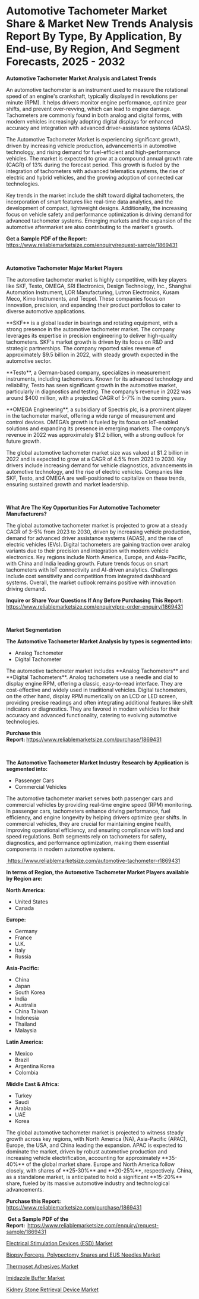 <p><h1>Automotive Tachometer Market Share & Market New Trends Analysis Report By Type, By Application, By End-use, By Region, And Segment Forecasts, 2025 - 2032</h1></p><p><strong>Automotive Tachometer Market Analysis and Latest Trends</strong></p>
<p><p>An automotive tachometer is an instrument used to measure the rotational speed of an engine's crankshaft, typically displayed in revolutions per minute (RPM). It helps drivers monitor engine performance, optimize gear shifts, and prevent over-revving, which can lead to engine damage. Tachometers are commonly found in both analog and digital forms, with modern vehicles increasingly adopting digital displays for enhanced accuracy and integration with advanced driver-assistance systems (ADAS).</p><p>The Automotive Tachometer Market is experiencing significant growth, driven by increasing vehicle production, advancements in automotive technology, and rising demand for fuel-efficient and high-performance vehicles. The market is expected to grow at a compound annual growth rate (CAGR) of 13% during the forecast period. This growth is fueled by the integration of tachometers with advanced telematics systems, the rise of electric and hybrid vehicles, and the growing adoption of connected car technologies.</p><p>Key trends in the market include the shift toward digital tachometers, the incorporation of smart features like real-time data analytics, and the development of compact, lightweight designs. Additionally, the increasing focus on vehicle safety and performance optimization is driving demand for advanced tachometer systems. Emerging markets and the expansion of the automotive aftermarket are also contributing to the market's growth.</p></p>
<p><strong>Get a Sample PDF of the Report:&nbsp;</strong> <a href="https://www.reliablemarketsize.com/enquiry/request-sample/1869431?utm_campaign=1991&utm_medium=2&utm_source=Github&utm_content=ia&utm_term=21012025&utm_id=automotive-tachometer">https://www.reliablemarketsize.com/enquiry/request-sample/1869431</a></p>
<p>&nbsp;</p>
<p><strong>Automotive Tachometer Major Market Players</strong></p>
<p><p>The automotive tachometer market is highly competitive, with key players like SKF, Testo, OMEGA, SRI Electronics, Design Technology, Inc., Shanghai Automation Instrument, LOR Manufacturing, Lutron Electronics, Kusam Meco, Kimo Instruments, and Tecpel. These companies focus on innovation, precision, and expanding their product portfolios to cater to diverse automotive applications.</p><p>**SKF** is a global leader in bearings and rotating equipment, with a strong presence in the automotive tachometer market. The company leverages its expertise in precision engineering to deliver high-quality tachometers. SKF's market growth is driven by its focus on R&D and strategic partnerships. The company reported sales revenue of approximately $9.5 billion in 2022, with steady growth expected in the automotive sector.</p><p>**Testo**, a German-based company, specializes in measurement instruments, including tachometers. Known for its advanced technology and reliability, Testo has seen significant growth in the automotive market, particularly in diagnostics and testing. The company’s revenue in 2022 was around $400 million, with a projected CAGR of 5-7% in the coming years.</p><p>**OMEGA Engineering**, a subsidiary of Spectris plc, is a prominent player in the tachometer market, offering a wide range of measurement and control devices. OMEGA’s growth is fueled by its focus on IoT-enabled solutions and expanding its presence in emerging markets. The company’s revenue in 2022 was approximately $1.2 billion, with a strong outlook for future growth.</p><p>The global automotive tachometer market size was valued at $1.2 billion in 2022 and is expected to grow at a CAGR of 4.5% from 2023 to 2030. Key drivers include increasing demand for vehicle diagnostics, advancements in automotive technology, and the rise of electric vehicles. Companies like SKF, Testo, and OMEGA are well-positioned to capitalize on these trends, ensuring sustained growth and market leadership.</p></p>
<p>&nbsp;</p>
<p><strong>What Are The Key Opportunities For Automotive Tachometer Manufacturers?</strong></p>
<p><p>The global automotive tachometer market is projected to grow at a steady CAGR of 3-5% from 2023 to 2030, driven by increasing vehicle production, demand for advanced driver assistance systems (ADAS), and the rise of electric vehicles (EVs). Digital tachometers are gaining traction over analog variants due to their precision and integration with modern vehicle electronics. Key regions include North America, Europe, and Asia-Pacific, with China and India leading growth. Future trends focus on smart tachometers with IoT connectivity and AI-driven analytics. Challenges include cost sensitivity and competition from integrated dashboard systems. Overall, the market outlook remains positive with innovation driving demand.</p></p>
<p><strong>Inquire or Share Your Questions If Any Before Purchasing This Report:</strong> <a href="https://www.reliablemarketsize.com/enquiry/pre-order-enquiry/1869431?utm_campaign=1991&utm_medium=2&utm_source=Github&utm_content=ia&utm_term=21012025&utm_id=automotive-tachometer">https://www.reliablemarketsize.com/enquiry/pre-order-enquiry/1869431</a></p>
<p>&nbsp;</p>
<p><strong>Market Segmentation</strong></p>
<p><strong>The Automotive Tachometer Market Analysis by types is segmented into:</strong></p>
<p><ul><li>Analog Tachometer</li><li>Digital Tachometer</li></ul></p>
<p><p>The automotive tachometer market includes **Analog Tachometers** and **Digital Tachometers**. Analog tachometers use a needle and dial to display engine RPM, offering a classic, easy-to-read interface. They are cost-effective and widely used in traditional vehicles. Digital tachometers, on the other hand, display RPM numerically on an LCD or LED screen, providing precise readings and often integrating additional features like shift indicators or diagnostics. They are favored in modern vehicles for their accuracy and advanced functionality, catering to evolving automotive technologies.</p></p>
<p><strong>Purchase this Report:&nbsp;</strong><a href="https://www.reliablemarketsize.com/purchase/1869431?utm_campaign=1991&utm_medium=2&utm_source=Github&utm_content=ia&utm_term=21012025&utm_id=automotive-tachometer">https://www.reliablemarketsize.com/purchase/1869431</a></p>
<p>&nbsp;</p>
<p><strong>The Automotive Tachometer Market Industry Research by Application is segmented into:</strong></p>
<p><ul><li>Passenger Cars</li><li>Commercial Vehicles</li></ul></p>
<p><p>The automotive tachometer market serves both passenger cars and commercial vehicles by providing real-time engine speed (RPM) monitoring. In passenger cars, tachometers enhance driving performance, fuel efficiency, and engine longevity by helping drivers optimize gear shifts. In commercial vehicles, they are crucial for maintaining engine health, improving operational efficiency, and ensuring compliance with load and speed regulations. Both segments rely on tachometers for safety, diagnostics, and performance optimization, making them essential components in modern automotive systems.</p></p>
<p><a href="https://www.reliablemarketsize.com/automotive-tachometer-r1869431?utm_campaign=1991&utm_medium=2&utm_source=Github&utm_content=ia&utm_term=21012025&utm_id=automotive-tachometer">&nbsp;https://www.reliablemarketsize.com/automotive-tachometer-r1869431</a></p>
<p><strong>In terms of Region, the Automotive Tachometer Market Players available by Region are:</strong></p>
<p>
    <p> <strong> North America: </strong>
        <ul>
            <li>United States</li>
            <li>Canada</li>
        </ul>
        </p> 
    <p> <strong> Europe: </strong>
        <ul>
            <li>Germany</li>
            <li>France</li>
            <li>U.K.</li>
            <li>Italy</li>
            <li>Russia</li>
        </ul>
        </p> 
    <p> <strong> Asia-Pacific: </strong>
        <ul>
            <li>China</li>
            <li>Japan</li>
            <li>South Korea</li>
            <li>India</li>
            <li>Australia</li>
            <li>China Taiwan</li>
            <li>Indonesia</li>
            <li>Thailand</li>
            <li>Malaysia</li>
        </ul>
        </p> 
    <p> <strong> Latin America: </strong>
        <ul>
            <li>Mexico</li>
            <li>Brazil</li>
            <li>Argentina Korea</li>
            <li>Colombia</li>
        </ul>
        </p> 
    <p> <strong> Middle East & Africa: </strong>
        <ul>
            <li>Turkey</li>
            <li>Saudi</li>
            <li>Arabia</li>
            <li>UAE</li>
            <li>Korea</li>
        </ul>
    </p>
    </p>
<p><p>The global automotive tachometer market is projected to witness steady growth across key regions, with North America (NA), Asia-Pacific (APAC), Europe, the USA, and China leading the expansion. APAC is expected to dominate the market, driven by robust automotive production and increasing vehicle electrification, accounting for approximately **35-40%** of the global market share. Europe and North America follow closely, with shares of **25-30%** and **20-25%**, respectively. China, as a standalone market, is anticipated to hold a significant **15-20%** share, fueled by its massive automotive industry and technological advancements.</p></p>
<p><strong>Purchase this Report: </strong><a href="https://www.reliablemarketsize.com/purchase/1869431?utm_campaign=1991&utm_medium=2&utm_source=Github&utm_content=ia&utm_term=21012025&utm_id=automotive-tachometer">https://www.reliablemarketsize.com/purchase/1869431</a></p>
<p>&nbsp;<strong>Get a Sample PDF of the Report:&nbsp;&nbsp;</strong><a href="https://www.reliablemarketsize.com/enquiry/request-sample/1869431?utm_campaign=1991&utm_medium=2&utm_source=Github&utm_content=ia&utm_term=21012025&utm_id=automotive-tachometer">https://www.reliablemarketsize.com/enquiry/request-sample/1869431</a></p>
<p><strong></strong></p>
<p><p><a href="https://www.linkedin.com/pulse/analyzing-electrical-stimulation-devices-esd-market-worth-6c2kf?utm_campaign=1991&utm_medium=2&utm_source=Github&utm_content=ia&utm_term=21012025&utm_id=automotive-tachometer">Electrical Stimulation Devices (ESD) Market</a></p><p><a href="https://www.linkedin.com/pulse/biopsy-forceps-polypectomy-snares-eus-needles-market-report-f9djf?utm_campaign=1991&utm_medium=2&utm_source=Github&utm_content=ia&utm_term=21012025&utm_id=automotive-tachometer">Biopsy Forceps, Polypectomy Snares and EUS Needles Market</a></p><p><a href="https://www.linkedin.com/pulse/assessing-thermoset-adhesives-market-segmentation-type-udxxf?utm_campaign=1991&utm_medium=2&utm_source=Github&utm_content=ia&utm_term=21012025&utm_id=automotive-tachometer">Thermoset Adhesives Market</a></p><p><a href="https://www.linkedin.com/pulse/imidazole-buffer-industry-sector-market-dynamics-future-nlquf?utm_campaign=1991&utm_medium=2&utm_source=Github&utm_content=ia&utm_term=21012025&utm_id=automotive-tachometer">Imidazole Buffer Market</a></p><p><a href="https://www.linkedin.com/pulse/kidney-stone-retrieval-device-market-report-in-depth-analysis-e1w3f?utm_campaign=1991&utm_medium=2&utm_source=Github&utm_content=ia&utm_term=21012025&utm_id=automotive-tachometer">Kidney Stone Retrieval Device Market</a></p></p>